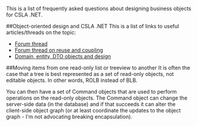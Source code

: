 This is a list of frequently asked questions about designing business objects for CSLA .NET.

##Object-oriented design and CSLA .NET
This is a list of links to useful articles/threads on the topic:

* [Forum thread](https://cslanet.com/old-forum/3465.html)
* [Forum thread on reuse and coupling](https://cslanet.com/old-forum/9146.html)
* [Domain, entity, DTO objects and design](https://cslanet.com/old-forum/10243.html)

##Moving items from one read-only list or treeview to another
It is often the case that a tree is best represented as a set of read-only objects, not editable objects. In other words, ROLB instead of BLB.

You can then have a set of Command objects that are used to perform operations on the read-only objects. The Command object can change the server-side data (in the database) and if that succeeds it can alter the client-side object graph (or at least coordinate the updates to the object graph - I'm not advocating breaking encapsulation).

<!---[read more...](MovingItemsBetweenLists)>

##Moving items from one editable list to another
[This thread](https://cslanet.com/old-forum/9214.html) has information on how to move a child object from one editable list (BLB) to another editable list.

##Creating a Name/Value list object from an enum
You can load an NVLB object from an enum.

[read more...](CreateNVLBFromEnum)

##How is an empty date different from a null date?
There are rules for null values. Anything compared to null is null. 

But in many applications an empty date isn't null. In fact, an empty date is 
either infinitely far in the past or the future. You can compare an empty 
date to a specific date and find out if it is greater than or less than. 

This is particularly apparent in systems that allow the user to type in a 
date value on a TextBox - like Quicken, Money and every point of sale or 
sales order system I've ever created over the past couple decades. Users 
hate masked edit boxes and calendar controls - at least in any heads-down 
app where productivity is valuable. 

And in those cases, what does it mean when the Ship Date field is empty? It 
means the order hasn't shipped yet - so the date is effectively infinitely 
far in the future. Reports or other comparisons should consider that empty 
value as bigger than any other value. 

That isn't null - because if it were null you couldn't get a meaningful 
comparison result. 

So empty is not a specific date, but it isn't a null date either.

##Can I use code obfuscation with CSLA .NET?
To some degree, yes. You can't necessarily obfuscate CSLA .NET itself, but you can obfuscate some of your code.

[This thread](https://cslanet.com/old-forum/3257.html) has some information.

##Can I use external rules engines with CSLA .NET business objects?
[This thread](http://forums.lhotka.net/forums/thread/35887.aspx) has some information.

Please note that in CSLA 4 and higher you'll be using a more powerful and flexible business rule system. The [CSLA 4 rule system](http://www.lhotka.net/weblog/CSLA4BusinessRulesSubsystem.aspx) makes it much easier to invoke external rules engines and to interpret their results back into your business object. This doesn't mean you can always use external rules engines, because they often do have different expectations about application architecture, but the CSLA 4 rules system makes this a much more approachable problem.

##Can I change how IsDirty is managed?
There are various ways to change the definition and behavior of IsDirty. One of the most common requests is for an object to track its original field values, so if all properties are changed back to their original values IsDirty returns to false. Jason Bock describes how to [implement this behavior](http://www.jasonbock.net/JB/Default.aspx?blog=entry.9cc70d85bef34e2b9a683ba82615f8a3).

##What's this about a forceInit trick with PropertyInfo<T> fields?
[This thread](http://forums.lhotka.net/forums/thread/38205.aspx) has an explanation.

Please note that in CSLA 4 and higher it is recommended that you make your PropertyInfo<T> fields public. If you do this, then there is no need to worry about _forceInit, because CSLA includes code to ensure that the static fields are properly initialized. 

NOTE: It appears that the _forceInit trick just doesn't work in .NET 4 and SL4, because in Release mode the compiler is smart enough to optimize the field away completely. The only real solution is to make the PropertyInfo<T> fields public.

##What is the PrivateField relationship type used for?
[This thread](http://forums.lhotka.net/forums/t/9005.aspx) has an explanation.

##How do I get DynamicRootList(DRL) or EditableRootListBase (ERLB) to do X, Y or Z?
ERLB exists to address one very specific set of requirements: a list of root objects, bound to a datagrid, where changes to a row (object) are committed as soon as the user leaves that row. [This forum post](http://forums.lhotka.net/forums/p/9150/43465.aspx#43465) provides more information.

##How do I deal with lookup lists?
[This post](http://forums.lhotka.net/forums/p/9368/44408.aspx#44408) has good information.

##How do I implement a Unit of Work object?
[This post](http://forums.lhotka.net/forums/p/8535/40584.aspx#40584) has an example. You can also see an example and get more information from the [Using CSLA 4 ebook series](http://store.lhotka.net), and the [Core 3.8 video series](http://store.lhotka.net/).

[This post](http://forums.lhotka.net/forums/p/10293/48257.aspx#48257) has more information.

##Keeping private fields in a list object?
You should not try to maintain private fields (or public properties) in a BusinessListBase or ReadOnlyListBase object. The serializer used for Silverlight and WP7 won't serialize your property values, and there is no field manager to help you in any list base classes.

The recommended solution is to have a parent class that contains the list, and put your fields/properties in that class. [This thread](http://forums.lhotka.net/forums/p/9828/46128.aspx) has more information.

##Is CSLA .NET threadsafe?
No. [This thread](http://forums.lhotka.net/forums/t/10119.aspx) has good information. 
